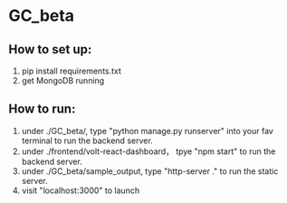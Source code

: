 # GC_beta

## How to set up:

1.  pip install requirements.txt
2.  get MongoDB running

## How to run:

1.  under ./GC_beta/, type "python manage.py runserver" into your fav terminal to run the backend server.
2.  under ./frontend/volt-react-dashboard， tpye "npm start" to run the backend server.
3.  under ./GC_beta/sample_output, type "http-server ." to run the static server.
4.  visit "localhost:3000" to launch
